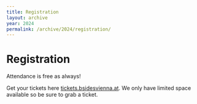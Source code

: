 ```yaml
---
title: Registration
layout: archive
year: 2024
permalink: /archive/2024/registration/
---
```


# Registration

Attendance is free as always!

Get your tickets here [tickets.bsidesvienna.at](https://tickets.bsidesvienna.at). We only have limited space available so be sure to grab a ticket.
